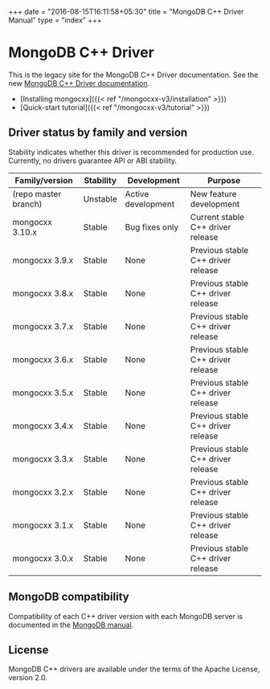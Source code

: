 +++
date = "2016-08-15T16:11:58+05:30"
title = "MongoDB C++ Driver Manual"
type = "index"
+++

# MongoDB C++ Driver

This is the legacy site for the MongoDB C++ Driver documentation. See the new
[MongoDB C++ Driver
documentation](https://www.mongodb.com/docs/languages/cpp/).

* [Installing mongocxx]({{< ref "/mongocxx-v3/installation" >}})
* [Quick-start tutorial]({{< ref "/mongocxx-v3/tutorial" >}})

## Driver status by family and version

Stability indicates whether this driver is recommended for production use.
Currently, no drivers guarantee API or ABI stability.

| Family/version       | Stability   | Development         | Purpose                             |
| -------------------- | ----------- | ------------------- | ----------------------------------- |
| (repo master branch) | Unstable    | Active development  | New feature development             |
| mongocxx 3.10.x      | Stable      | Bug fixes only      | Current stable C++ driver release   |
| mongocxx 3.9.x       | Stable      | None                | Previous stable C++ driver release  |
| mongocxx 3.8.x       | Stable      | None                | Previous stable C++ driver release  |
| mongocxx 3.7.x       | Stable      | None                | Previous stable C++ driver release  |
| mongocxx 3.6.x       | Stable      | None                | Previous stable C++ driver release  |
| mongocxx 3.5.x       | Stable      | None                | Previous stable C++ driver release  |
| mongocxx 3.4.x       | Stable      | None                | Previous stable C++ driver release  |
| mongocxx 3.3.x       | Stable      | None                | Previous stable C++ driver release  |
| mongocxx 3.2.x       | Stable      | None                | Previous stable C++ driver release  |
| mongocxx 3.1.x       | Stable      | None                | Previous stable C++ driver release  |
| mongocxx 3.0.x       | Stable      | None                | Previous stable C++ driver release  |

## MongoDB compatibility

Compatibility of each C++ driver version with each MongoDB server is documented in the [MongoDB manual](https://www.mongodb.com/docs/drivers/cxx#mongodb-compatibility).

## License

MongoDB C++ drivers are available under the terms of the Apache License, version 2.0.
